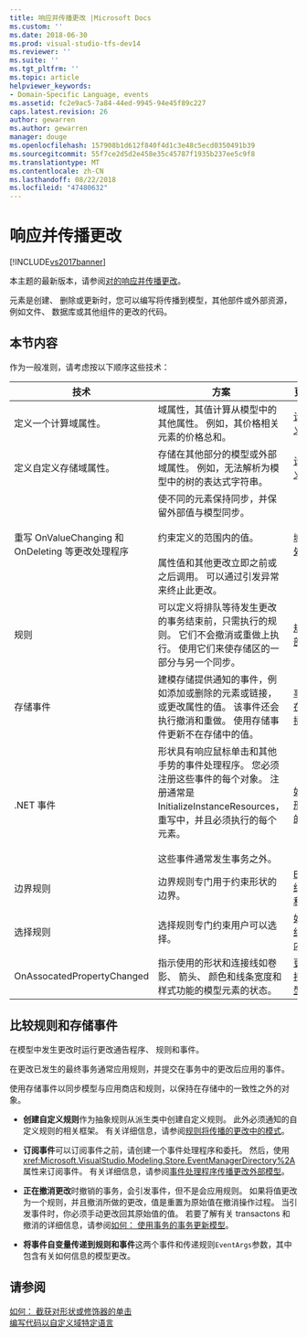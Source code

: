 ```yaml
---
title: 响应并传播更改 |Microsoft Docs
ms.custom: ''
ms.date: 2018-06-30
ms.prod: visual-studio-tfs-dev14
ms.reviewer: ''
ms.suite: ''
ms.tgt_pltfrm: ''
ms.topic: article
helpviewer_keywords:
- Domain-Specific Language, events
ms.assetid: fc2e9ac5-7a84-44ed-9945-94e45f89c227
caps.latest.revision: 26
author: gewarren
ms.author: gewarren
manager: douge
ms.openlocfilehash: 157908b1d612f840f4d1c3e48c5ecd0350491b39
ms.sourcegitcommit: 55f7ce2d5d2e458e35c45787f1935b237ee5c9f8
ms.translationtype: MT
ms.contentlocale: zh-CN
ms.lasthandoff: 08/22/2018
ms.locfileid: "47480632"
---
```

# <a name="responding-to-and-propagating-changes"></a>响应并传播更改
[!INCLUDE[vs2017banner](../includes/vs2017banner.md)]

本主题的最新版本，请参阅[对的响应并传播更改](https://docs.microsoft.com/visualstudio/modeling/responding-to-and-propagating-changes)。  
  
元素是创建、 删除或更新时，您可以编写将传播到模型，其他部件或外部资源，例如文件、 数据库或其他组件的更改的代码。  
  
## <a name="in-this-section"></a>本节内容  
 作为一般准则，请考虑按以下顺序这些技术：  
  
|技术|方案|更多相关信息|  
|---------------|---------------|--------------------------|  
|定义一个计算域属性。|域属性，其值计算从模型中的其他属性。 例如，其价格相关元素的价格总和。|[计算的和自定义的存储属性](../modeling/calculated-and-custom-storage-properties.md)|  
|定义自定义存储域属性。|存储在其他部分的模型或外部域属性。 例如，无法解析为模型中的树的表达式字符串。|[计算的和自定义的存储属性](../modeling/calculated-and-custom-storage-properties.md)|  
|重写 OnValueChanging 和 OnDeleting 等更改处理程序|使不同的元素保持同步，并保留外部值与模型同步。<br /><br /> 约束定义的范围内的值。<br /><br /> 属性值和其他更改立即之前或之后调用。 可以通过引发异常来终止此更改。|[域属性值更改处理程序](../modeling/domain-property-value-change-handlers.md)|  
|规则|可以定义将排队等待发生更改的事务结束前，只需执行的规则。 它们不会撤消或重做上执行。 使用它们来使存储区的一部分与另一个同步。|[规则在模型内部传播更改](../modeling/rules-propagate-changes-within-the-model.md)|  
|存储事件|建模存储提供通知的事件，例如添加或删除的元素或链接，或更改属性的值。 该事件还会执行撤消和重做。 使用存储事件更新不在存储中的值。|[事件处理程序在模型外部传播更改](../modeling/event-handlers-propagate-changes-outside-the-model.md)|  
|.NET 事件|形状具有响应鼠标单击和其他手势的事件处理程序。 您必须注册这些事件的每个对象。 注册通常是 InitializeInstanceResources，重写中，并且必须执行的每个元素。<br /><br /> 这些事件通常发生事务之外。|[如何：截获对形状或修饰器的单击](../modeling/how-to-intercept-a-click-on-a-shape-or-decorator.md)|  
|边界规则|边界规则专门用于约束形状的边界。|[BoundsRules 约束形状位置和大小](../modeling/boundsrules-constrain-shape-location-and-size.md)|  
|选择规则|选择规则专门约束用户可以选择。|[如何：访问和约束当前所选内容](../modeling/how-to-access-and-constrain-the-current-selection.md)|  
|OnAssocatedPropertyChanged|指示使用的形状和连接线如卷影、 箭头、 颜色和线条宽度和样式功能的模型元素的状态。|[更新形状和连接线以反映模型](../modeling/updating-shapes-and-connectors-to-reflect-the-model.md)|  
  
## <a name="comparing-rules-and-store-events"></a>**比较规则和存储事件**  
 在模型中发生更改时运行更改通告程序、 规则和事件。  
  
 在更改已发生的最终事务通常应用规则，并提交在事务中的更改后应用的事件。  
  
 使用存储事件以同步模型与应用商店和规则，以保持在存储中的一致性之外的对象。  
  
-   **创建自定义规则**作为抽象规则从派生类中创建自定义规则。 此外必须通知的自定义规则的相关框架。 有关详细信息，请参阅[规则将传播的更改中的模式](../modeling/rules-propagate-changes-within-the-model.md)。  
  
-   **订阅事件**可以订阅事件之前，请创建一个事件处理程序和委托。 然后，使用<xref:Microsoft.VisualStudio.Modeling.Store.EventManagerDirectory%2A>属性来订阅事件。 有关详细信息，请参阅[事件处理程序传播更改外部模型](../modeling/event-handlers-propagate-changes-outside-the-model.md)。  
  
-   **正在撤消更改**时撤销的事务，会引发事件，但不是会应用规则。 如果将值更改为一个规则，并且撤消所做的更改，值是重置为原始值在撤消操作过程。 当引发事件时，你必须手动更改回其原始值的值。 若要了解有关 transactons 和撤消的详细信息，请参阅[如何： 使用事务的事务更新模型](../modeling/how-to-use-transactions-to-update-the-model.md)。  
  
-   **将事件自变量传递到规则和事件**这两个事件和传递规则`EventArgs`参数，其中包含有关如何信息的模型更改。  
  
## <a name="see-also"></a>请参阅  
 [如何： 截获对形状或修饰器的单击](../modeling/how-to-intercept-a-click-on-a-shape-or-decorator.md)   
 [编写代码以自定义域特定语言](../modeling/writing-code-to-customise-a-domain-specific-language.md)



